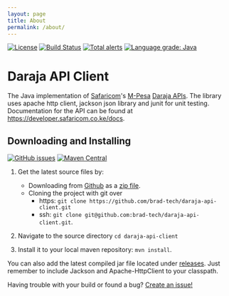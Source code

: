 ```yaml
---
layout: page
title: About
permalink: /about/
---
```

[![License](https://img.shields.io/badge/License-Apache%202.0-blue.svg)](https://opensource.org/licenses/Apache-2.0)
[![Build Status](https://travis-ci.com/brad-tech/mpesa-api-java.svg?branch=master)](https://travis-ci.com/brad-tech/daraja-api-client)
[![Total alerts](https://img.shields.io/lgtm/alerts/g/brad-tech/mpesa-api-java.svg?logo=lgtm&logoWidth=18)](https://lgtm.com/projects/g/brad-tech/daraja-api-client/alerts/)
[![Language grade: Java](https://img.shields.io/lgtm/grade/java/g/brad-tech/mpesa-api-java.svg?logo=lgtm&logoWidth=18)](https://lgtm.com/projects/g/brad-tech/daraja-api-client/context:java)

# Daraja API Client
The Java implementation of [Safaricom](https://www.safaricom.co.ke)'s [M-Pesa](https://www.safaricom.co.ke/personal/m-pesa) [Daraja APIs](https://developer.safaricom.co.ke/). The library uses apache http client, jackson json library and 
junit for unit testing. Documentation for the API can be found at https://developer.safaricom.co.ke/docs.

## Downloading and Installing
[![GitHub issues](https://img.shields.io/github/release/brad-tech/mpesa-api-java.svg)](https://github.com/brad-tech/daraja-api-client/releases/latest)
[![Maven Central](https://img.shields.io/maven-central/v/brad.tech/mpesa-api-java.svg)](http://mvnrepository.com/artifact/brad.tech/daraja-api-client)
1. Get the latest source files by:
   - Downloading from [Github](https://github.com/brad-tech/daraja-api-client) as a [zip file](https://github.com/brad-tech/daraja-api-client/archive/master.zip).
   - Cloning the project with git over 
     * https: `git clone https://github.com/brad-tech/daraja-api-client.git`
     * ssh: `git clone git@github.com:brad-tech/daraja-api-client.git`.
  
2. Navigate to the source directory `cd daraja-api-client`
3. Install it to your local maven repository: `mvn install`.

You can also add the latest compiled jar file located under [releases](https://github.com/brad-tech/mpesa-api-java/releases/download/v1.0/daraja-api-client-1.0-SNAPSHOT.jar).
Just remember to include Jackson and Apache-HttpClient to your classpath.

Having trouble with your build or found a bug? [Create an issue!](https://github.com/brad-tech/daraja-api-client/issues)
